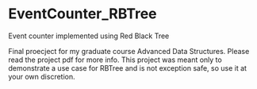 # EventCounter_RBTree
Event counter implemented using Red Black Tree


Final proecject for my graduate course Advanced Data Structures. Please read the project pdf for more info.
This project was meant only to demonstrate a use case for RBTree and is not exception safe, so use it at your own discretion.
